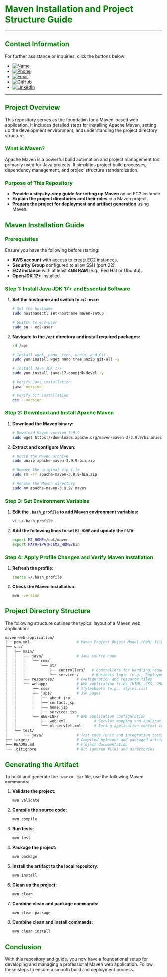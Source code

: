 # **<span style="color:green">Maven Installation and Project Structure Guide</span>**
---

## **<span style="color:green">Contact Information</span>**

For further assistance or inquiries, click the buttons below:

- [![Name](https://img.shields.io/badge/Name-Nditafon%20Hyson%20Nuigho-brightgreen)](mailto:nditafonhysonn@gmail.com)
- [![Phone](https://img.shields.io/badge/Phone-%2B237679638540-brightgreen)](tel:+237679638540)
- [![Email](https://img.shields.io/badge/Email-nditafonhysonn%40gmail.com-blue)](mailto:nditafonhysonn@gmail.com)
- [![GitHub](https://img.shields.io/badge/GitHub-Hyson--Wayne-lightgrey?logo=github)](https://github.com/Hyson-Wayne)
- [![LinkedIn](https://img.shields.io/badge/LinkedIn-nditafon--hyson-blue?logo=linkedin)](https://www.linkedin.com/in/nditafon-hyson-762a6623b/)

---
## **<span style="color:green">Project Overview</span>**
This repository serves as the foundation for a Maven-based web application. It includes detailed steps for installing Apache Maven, setting up the development environment, and understanding the project directory structure.

### **<span style="color:green">What is Maven?</span>**
Apache Maven is a powerful build automation and project management tool primarily used for Java projects. It simplifies project build processes, dependency management, and project structure standardization.

### **<span style="color:green">Purpose of This Repository</span>**
- **Provide a step-by-step guide for setting up Maven** on an EC2 instance.
- **Explain the project directories and their roles** in a Maven project.
- **Prepare the project for deployment and artifact generation** using Maven.

## **<span style="color:green">Maven Installation Guide</span>**

### **<span style="color:green">Prerequisites</span>**
Ensure you have the following before starting:
- **AWS account** with access to create EC2 instances.
- **Security Group** configured to allow SSH (port 22).
- **EC2 instance** with at least **4GB RAM** (e.g., Red Hat or Ubuntu).
- **OpenJDK 17+** installed.

### **<span style="color:green">Step 1: Install Java JDK 17+ and Essential Software</span>**
1. **Set the hostname and switch to `ec2-user`:**
    ```bash
    # Set the hostname
    sudo hostnamectl set-hostname maven-setup

    # Switch to ec2-user
    sudo su - ec2-user
    ```

2. **Navigate to the `/opt` directory and install required packages:**
    ```bash
    cd /opt

    # Install wget, nano, tree, unzip, and Git
    sudo yum install wget nano tree unzip git-all -y

    # Install Java JDK 17+
    sudo yum install java-17-openjdk-devel -y

    # Verify Java installation
    java -version

    # Verify Git installation
    git --version
    ```

### **<span style="color:green">Step 2: Download and Install Apache Maven</span>**
1. **Download the Maven binary:**
    ```bash
    # Download Maven version 3.9.9
    sudo wget https://downloads.apache.org/maven/maven-3/3.9.9/binaries/apache-maven-3.9.9-bin.zip
    ```

2. **Extract and configure Maven:**
    ```bash
    # Unzip the Maven archive
    sudo unzip apache-maven-3.9.9-bin.zip

    # Remove the original zip file
    sudo rm -rf apache-maven-3.9.9-bin.zip

    # Rename the Maven directory
    sudo mv apache-maven-3.9.9/ maven
    ```

### **<span style="color:green">Step 3: Set Environment Variables</span>**
1. **Edit the `.bash_profile` to add Maven environment variables:**
    ```bash
    vi ~/.bash_profile
    ```

2. **Add the following lines to set `M2_HOME` and update the `PATH`:**
    ```bash
    export M2_HOME=/opt/maven
    export PATH=$PATH:$M2_HOME/bin
    ```

### **<span style="color:green">Step 4: Apply Profile Changes and Verify Maven Installation</span>**
1. **Refresh the profile:**
    ```bash
    source ~/.bash_profile
    ```

2. **Check the Maven installation:**
    ```bash
    mvn -version
    ```

## **<span style="color:green">Project Directory Structure</span>**
The following structure outlines the typical layout of a Maven web application:
```bash
maven-web-application/
├── pom.xml                     # Maven Project Object Model (POM) file
├── src/
│   ├── main/
│   │   ├── java/               # Java source code
│   │   │   └── com/
│   │   │       └── mt/
│   │   │           ├── controllers/   # Controllers for handling requests (e.g., PageController.java)
│   │   │           └── services/      # Business logic (e.g., EmployeeService.java)
│   │   ├── resources/          # Configuration and resource files
│   │   └── webapp/             # Web application files (HTML, CSS, JSPs)
│   │       ├── css/            # Stylesheets (e.g., styles.css)
│   │       ├── jsps/           # JSP pages
│   │       │   ├── about.jsp
│   │       │   ├── contact.jsp
│   │       │   ├── home.jsp
│   │       │   ├── services.jsp
│   │       └── WEB-INF/        # Web application configuration
│   │           ├── web.xml             # Servlet mapping and application deployment descriptor
│   │           └── mt-servlet.xml      # Spring application context configuration
│   └── test/
│       └── java/               # Test code (unit and integration tests)
├── target/                     # Compiled bytecode and packaged artifacts (generated by Maven)
├── README.md                   # Project documentation
└── .gitignore                  # Git ignored files and directories

```

## **<span style="color:green">Generating the Artifact</span>**

To build and generate the `.war` or `.jar` file, use the following Maven commands:

1. **Validate the project:**
    ```bash
    mvn validate
    ```

2. **Compile the source code:**
    ```bash
    mvn compile
    ```

3. **Run tests:**
    ```bash
    mvn test
    ```

4. **Package the project:**
    ```bash
    mvn package
    ```

5. **Install the artifact to the local repository:**
    ```bash
    mvn install
    ```

6. **Clean up the project:**
    ```bash
    mvn clean
    ```

7. **Combine clean and package commands:**
    ```bash
    mvn clean package
    ```

8. **Combine clean and install commands:**
    ```bash
    mvn clean install
    ```

## **<span style="color:green">Conclusion</span>**
With this repository and guide, you now have a foundational setup for developing and managing a professional Maven web application. Follow these steps to ensure a smooth build and deployment process.
